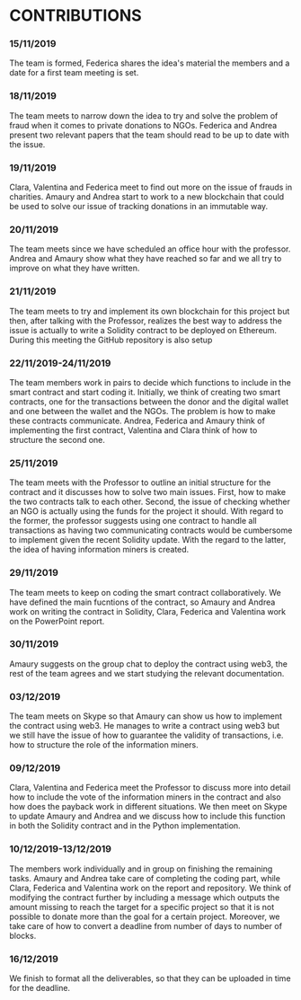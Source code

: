 # CONTRIBUTIONS 

### 15/11/2019
The team is formed, Federica shares the idea's material the members and a date for a first team meeting is set.

### 18/11/2019
The team meets to narrow down the idea to try and solve the problem of fraud when it comes to private donations to NGOs. 
Federica and Andrea present two relevant papers that the team should read to be up to date with the issue.

### 19/11/2019
Clara, Valentina and Federica meet to find out more on the issue of frauds in charities. Amaury and Andrea start to work to a new blockchain that could be used to solve our issue of tracking donations in an immutable way.

### 20/11/2019
The team meets since we have scheduled an office hour with the professor. Andrea and Amaury show what they have reached so far and we all try to improve on what they have written.

### 21/11/2019
The team meets to try and implement its own blockchain for this project but then, after talking with the Professor, realizes the best way to address the issue is actually to write a Solidity contract to be deployed on Ethereum. During this meeting the GitHub repository is also setup

### 22/11/2019-24/11/2019
The team members work in pairs to decide which functions to include in the smart contract and start coding it.
Initially, we think of creating two smart contracts, one for the transactions between the donor and the digital wallet and one between the wallet and the NGOs. The problem is how to make these contracts communicate. Andrea, Federica and Amaury think of implementing the first contract, Valentina and Clara think of how to structure the second one.

### 25/11/2019
The team meets with the Professor to outline an initial structure for the contract and it discusses how to solve two main issues. First, how to make the two contracts talk to each other. Second, the issue of checking whether an NGO is actually using the funds for the project it should. With regard to the former, the professor suggests using one contract to handle all transactions as having two communicating contracts would be cumbersome to implement given the recent Solidity update. With the regard to the latter, the idea of having information miners is created.

### 29/11/2019
The team meets to keep on coding the smart contract collaboratively. We have defined the main fucntions of the contract, so Amaury and Andrea work on writing the contract in Solidity, Clara, Federica and Valentina work on the PowerPoint report.

### 30/11/2019
Amaury suggests on the group chat to deploy the contract using web3, the rest of the team agrees and we start studying the relevant documentation.

### 03/12/2019
The team meets on Skype so that Amaury can show us how to implement the contract using web3. He manages to write a contract using web3 but we still have the issue of how to guarantee the validity of transactions, i.e. how to structure the role of the information miners.

### 09/12/2019
Clara, Valentina and Federica meet the Professor to discuss more into detail how to include the vote of the information miners in the contract and also how does the payback work in different situations. We then meet on Skype to update Amaury and Andrea and we discuss how to include this function in both the Solidity contract and in the Python implementation. 

### 10/12/2019-13/12/2019
The members work individually and in group on finishing the remaining tasks. Amaury and Andrea take care of completing the coding part, while Clara, Federica and Valentina work on the report and repository. We think of modifying the contract further by including a message which outputs the amount missing to reach the target for a specific project so that it is not possible to donate more than the goal for a certain project. Moreover, we take care of how to convert a deadline from number of days to number of blocks. 

### 16/12/2019
We finish to format all the deliverables, so that they can be uploaded in time for the deadline.
